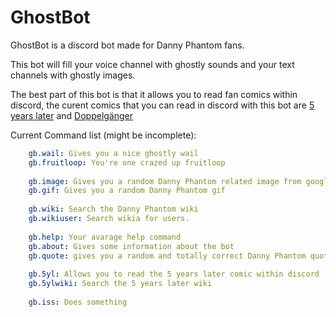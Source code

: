 <style>
  body {
  	background: url("https://ghostbot.duncte123.me/img/dp__ghost_zone_background_by_mistyphantom.png") no-repeat !important;
   	background-size:cover !important;
  }
  .column p {
  	color:white !important;
  }
  .bot-name, #createdby, .bot-description {
  	color: white !important;
  }
  .color-medium-blue {
  	color:#8695ce;
  }
   .color-medium-blue:hover {
  	color:#8695ce;
  }
  #botprofiletitle {
  	color: black !important;
  }
#menu {
    background-color: transparent !important;
    /* box-shadow: 0 0 8px rgba(65, 68, 99, .8); */
}
.lib a {
    color: ghostwhite !important;
}
  span.servers {
  	background: #4BB020;
  }
  
  .grow,
  .grow-less,
  .grow-more,
  .smooth {
  	transition: all .2s ease-in-out;
  }

.grow:hover {
    transform: scale(1.1);
 }

.grow-less:hover {
	transform: scale(1.05);
}

.grow-more:hover {
	transform: scale(1.2);
}
</style>
# GhostBot
GhostBot is a discord bot made for Danny Phantom fans.

This bot will fill your voice channel with ghostly sounds and your text channels with ghostly images.

The best part of this bot is that it allows you to read fan comics within discord, 
the curent comics that you can read in discord with this bot are [5 years later](https://www.kurothewebsite.com/5yearslater) and [Doppelgänger](http://doppelgangercomic.tumblr.com/)

Current Command list (might be incomplete):
```yaml
    gb.wail: Gives you a nice ghostly wail
    gb.fruitloop: You're one crazed up fruitloop
    
    gb.image: Gives you a random Danny Phantom related image from google
    gb.gif: Gives you a random Danny Phantom gif
    
    gb.wiki: Search the Danny Phantom wiki
    gb.wikiuser: Search wikia for users.
    
    gb.help: Your avarage help command
    gb.about: Gives some information about the bot
    gb.quote: gives you a random and totally correct Danny Phantom quote
    
    gb.5yl: Allows you to read the 5 years later comic within discord
    gb.5ylwiki: Search the 5 years later wiki
    
    gb.iss: Does something
```
